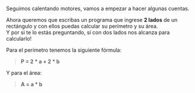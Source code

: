 Seguimos calentando motores, vamos a empezar a hacer algunas cuentas.

Ahora queremos que escribas un programa que ingrese **2 lados** de un rectángulo  y con ellos puedas calcular su perímetro y su área.<br>Y por si te lo estás preguntando, sí con dos lados nos alcanza para calcularlo!

Para el perímetro tenemos la siguiente fórmula:
> **P = 2 * a + 2 * b**

Y para el área:
> **A = a * b**